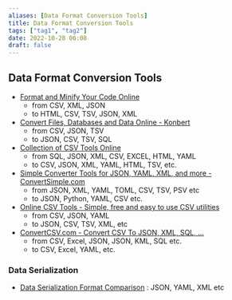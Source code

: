 ```yaml
---
aliases: [Data Format Conversion Tools]
title: Data Format Conversion Tools
tags: ["tag1", "tag2"]
date: 2022-10-28 06:08
draft: false
---
```


## Data Format Conversion Tools

- [Format and Minify Your Code Online](https://www.cleancss.com/)
	- from CSV, XML, JSON
	- to HTML, CSV, TSV, JSON, XML
- [Convert Files, Databases and Data Online - Konbert](https://konbert.com/)
	- from CSV, JSON, TSV
	- to JSON, CSV, TSV, SQL
- [Collection of CSV Tools Online](https://codebeautify.org/csv-tools)
	- from SQL, JSON, XML, CSV, EXCEL, HTML, YAML
	- to CSV, JSON, XML, YAML, HTML, TSV, etc.
- [Simple Converter Tools for JSON, YAML, XML, and more - ConvertSimple.com](https://www.convertsimple.com/data-converters/)
	- from JSON, XML, YAML, TOML, CSV, TSV, PSV etc
	- to JSON, Python, YAML, CSV etc.
- [Online CSV Tools - Simple, free and easy to use CSV utilities](https://onlinecsvtools.com/)
	- from CSV, JSON, YAML
	- to JSON, CSV, TSV, XML, etc
- [ConvertCSV.com - Convert CSV To JSON, XML, SQL, ...](https://www.convertcsv.com/)
	- from CSV, Excel, JSON, JSON, KML, SQL etc.
	- to CSV, Excel, YAML, etc.

### Data Serialization

- [Data Serialization Format Comparison](https://wiki.alopex.li/BetterThanJson) : JSON, YAML, XML etc
